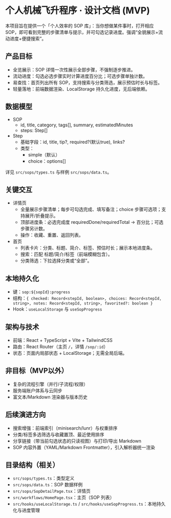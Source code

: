 # 个人机械飞升程序 · 设计文档 (MVP)

本项目旨在提供一个「个人效率的 SOP 库」：当你想做某件事时，打开相应 SOP，即可看到完整的步骤清单与提示，并可勾选记录进度。强调“全貌展示+流动进度+便捷搜索”。

## 产品目标
- 全览展示：SOP 详情一次性展示全部步骤，不强制逐步推进。
- 流动进度：勾选必选步骤实时计算进度百分比；可选步骤单独计数。
- 易查找：首页列出所有 SOP，支持搜索与分类筛选，展示预估时长与标签。
- 轻量落地：前端数据渲染、LocalStorage 持久化进度，无后端依赖。

## 数据模型
- SOP
  - id, title, category, tags[], summary, estimatedMinutes
  - steps: Step[]
- Step
  - 基础字段：id, title, tip?, required?(默认true), links?
  - 类型：
    - simple（默认）
    - choice：options[]

详见 `src/sops/types.ts` 与样例 `src/sops/data.ts`。

## 关键交互
- 详情页
  - 全量展示步骤清单；每步可勾选完成、填写备注；choice 步骤可选项；支持展开/折叠提示。
  - 顶部进度条：必选完成度 requiredDone/requiredTotal -> 百分比；可选步骤另计数。
  - 操作：收藏、重置、返回列表。
- 首页
  - 列表卡片：分类、标题、简介、标签、预估时长；展示本地进度条。
  - 搜索：匹配 标题/简介/标签（前端模糊包含）。
  - 分类筛选：下拉选择分类或“全部”。

## 本地持久化
- 键：`sop:${sopId}:progress`
- 结构：`{ checked: Record<stepId, boolean>, choices: Record<stepId, string>, notes: Record<stepId, string>, favorited?: boolean }`
- Hook：`useLocalStorage` 与 `useSopProgress`

## 架构与技术
- 前端：React + TypeScript + Vite + TailwindCSS
- 路由：React Router（主页 `/`，详情 `/sop/:id`）
- 状态：页面内局部状态 + LocalStorage；无需全局后端。

## 非目标（MVP以外）
- 复杂的流程引擎（并行/子流程/权限）
- 服务端账户体系与云同步
- 富文本/Markdown 渲染器与版本历史

## 后续演进方向
- 搜索增强：前端索引（minisearch/lunr）与权重排序
- 分类/标签多选筛选与收藏置顶、最近使用排序
- 分享链接（带当前勾选状态的只读视图）与打印/导出 Markdown
- SOP 内容外置（YAML/Markdown Frontmatter），引入解析器统一渲染

## 目录结构（相关）
- `src/sops/types.ts`：类型定义
- `src/sops/data.ts`：SOP 数据样例
- `src/sops/SopDetailPage.tsx`：详情页
- `src/workflows/HomePage.tsx`：主页（SOP 列表）
- `src/hooks/useLocalStorage.ts` / `src/hooks/useSopProgress.ts`：本地持久化与进度管理